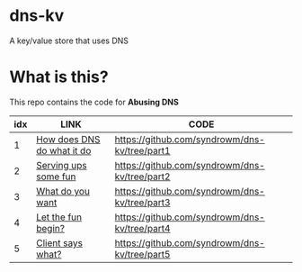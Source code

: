 # dns-kv
A key/value store that uses DNS

# What is this?
This repo contains the code for **Abusing DNS**

|idx|LINK|CODE|
|---|----|----|
|1| [How does DNS do what it do](https://www.offensivecontext.com/abusing-dns-part-1-how-does-dns-do-what-it-do/)| https://github.com/syndrowm/dns-kv/tree/part1 |
|2| [Serving ups some fun](https://www.offensivecontext.com/abusing-dns-part-2-2/) | https://github.com/syndrowm/dns-kv/tree/part2 |
|3| [What do you want](https://www.offensivecontext.com/abusing-dns-part-3-client/) | https://github.com/syndrowm/dns-kv/tree/part3 |
|4| [Let the fun begin?](https://www.offensivecontext.com/abusing-dns-part-4-let-the-fun-begin/) | https://github.com/syndrowm/dns-kv/tree/part4 |
|5| [Client says what?](https://www.offensivecontext.com/abusing-dns-part-5-client-says-what/) |https://github.com/syndrowm/dns-kv/tree/part5 |

